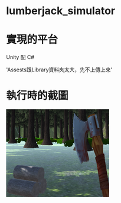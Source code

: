 # lumberjack_simulator

# 實現的平台
Unity 配 C#

'Assests跟Library資料夾太大，先不上傳上來'



# 執行時的截圖
![image](https://github.com/hsiaomartin/lumberjack_simulator/blob/main/%E5%AE%8C%E6%88%90%E5%93%81/chop2.png)
